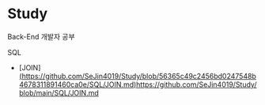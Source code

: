 # Study
Back-End 개발자 공부

SQL
- [JOIN][(https://github.com/SeJin4019/Study/blob/56365c49c2456bd0247548b4678311891460ca0e/SQL/JOIN.md)](https://github.com/SeJin4019/Study/blob/main/SQL/JOIN.md)https://github.com/SeJin4019/Study/blob/main/SQL/JOIN.md

